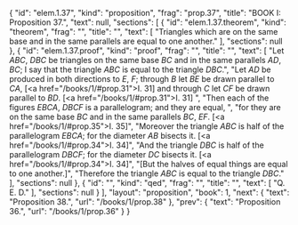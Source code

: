 {
  "id": "elem.1.37",
  "kind": "proposition",
  "frag": "prop.37",
  "title": "BOOK I: Proposition 37.",
  "text": null,
  "sections": [
    {
      "id": "elem.1.37.theorem",
      "kind": "theorem",
      "frag": "",
      "title": "",
      "text": [
        "Triangles which are on the same base and in the same parallels are equal to one another."
      ],
      "sections": null
    },
    {
      "id": "elem.1.37.proof",
      "kind": "proof",
      "frag": "",
      "title": "",
      "text": [
        "Let <var>ABC</var>, <var>DBC</var> be triangles on the same base <var>BC</var> and in the same parallels <var>AD</var>, <var>BC</var>; I say that the triangle <var>ABC</var> is equal to the triangle <var>DBC</var>.",
        "Let <var>AD</var> be produced in both directions to <var>E</var>, <var>F</var>; through <var>B</var> let <var>BE</var> be drawn parallel to <var>CA</var>, [<a href=\"/books/1/#prop.31\">I. 31</a>] and through <var>C</var> let <var>CF</var> be drawn parallel to <var>BD</var>. [<a href=\"/books/1/#prop.31\">I. 31</a>] ",
        "Then each of the figures <var>EBCA</var>, <var>DBCF</var> is a parallelogram; and they are equal, ",
        "for they are on the same base <var>BC</var> and in the same parallels <var>BC</var>, <var>EF</var>. [<a href=\"/books/1/#prop.35\">I. 35</a>]",
        "Moreover the triangle <var>ABC</var> is half of the parallelogram <var>EBCA</var>; for the diameter <var>AB</var> bisects it. [<a href=\"/books/1/#prop.34\">I. 34</a>]",
        "And the triangle <var>DBC</var> is half of the parallelogram <var>DBCF</var>; for the diameter <var>DC</var> bisects it. [<a href=\"/books/1/#prop.34\">I. 34</a>]",
        "[But the halves of equal things are equal to one another.]",
        "Therefore the triangle <var>ABC</var> is equal to the triangle <var>DBC</var>."
      ],
      "sections": null
    },
    {
      "id": "",
      "kind": "qed",
      "frag": "",
      "title": "",
      "text": [
        "Q. E. D."
      ],
      "sections": null
    }
  ],
  "layout": "proposition",
  "book": 1,
  "next": {
    "text": "Proposition 38.",
    "url": "/books/1/prop.38"
  },
  "prev": {
    "text": "Proposition 36.",
    "url": "/books/1/prop.36"
  }
}

